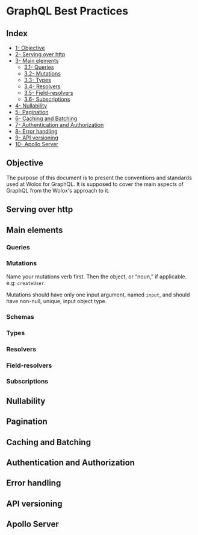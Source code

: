 # GraphQL Best Practices

## Index

- [1- Objective](#objective)
- [2- Serving over http](#http)
- [3- Main elements](#mainElements)
  - [3.1- Queries](#queries)
  - [3.2- Mutations](#mutations)
  - [3.3- Types](#types)
  - [3.4- Resolvers](#resolvers)
  - [3.5- Field-resolvers](#fieldResolvers)
  - [3.6- Subscriptions](#subscriptions)
- [4- Nullability](#nullability)
- [5- Pagination](#pagination)
- [6- Caching and Batching](#cachingAndBatching)
- [7- Authentication and Authorization](#auth)
- [8- Error handling](#errorHandling)
- [9- API versioning](#versioning)
- [10- Apollo Server](#apolloServer)

## Objective <a name="objective"></a>

The purpose of this document is to present the conventions and standards used at Wolox for GraphQL. It is supposed to cover the main aspects of GraphQL from the Wolox's approach to it.

## Serving over http <a name="http"></a>

## Main elements <a name="mainElements"></a>

### Queries <a name="queries"></a>

### Mutations <a name="mutations"></a>

Name your mutations verb first. Then the object, or “noun,” if applicable. e.g: `createUser`.

Mutations should have only one input argument, named `input`, and should have non-null, unique, input object type.

### Schemas <a name="schemas"></a>

### Types <a name="types"></a>

### Resolvers <a name="resolvers"></a>

### Field-resolvers <a name="fieldResolvers"></a>

### Subscriptions <a name="subscriptions"></a>

## Nullability <a name="nullability"></a>

## Pagination <a name="pagination"></a>

## Caching and Batching <a name="cachingAndBatching"></a>

## Authentication and Authorization <a name="auth"></a>

## Error handling <a name="errorHanling"></a>

## API versioning <a name="versioning"></a>

## Apollo Server <a name="apolloServer"></a>
